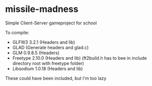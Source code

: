 # missile-madness
Simple Client-Server gameproject for school

To compile:
- GLFW3 3.2.1 (Headers and lib)
- GLAD (Generate headers and glad.c)
- GLM 0.9.8.5 (Headers)
- Freetype 2.10.0 (Headers and lib) (ft2build.h has to bee in include directory root with freetype folder)
- Libsodium 1.0.18 (Headers and lib)

These could have been included, but I'm too lazy
